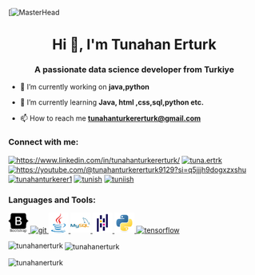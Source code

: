 [![MasterHead](https://uwo.ca/sci/datascience/img/Placeholders/Data%20Science%20Slide.jpg)

<h1 align="center">Hi 👋, I'm Tunahan Erturk</h1>
<h3 align="center">A passionate data science developer from Turkiye</h3>

- 🔭 I’m currently working on **java,python** 

- 🌱 I’m currently learning **Java, html ,css,sql,python etc.**

- 📫 How to reach me **tunahanturkererturk@gmail.com**

<h3 align="left">Connect with me:</h3>
<p align="left">
<a href="https://linkedin.com/in/https://www.linkedin.com/in/tunahanturkererturk/" target="blank"><img align="center" src="https://raw.githubusercontent.com/rahuldkjain/github-profile-readme-generator/master/src/images/icons/Social/linked-in-alt.svg" alt="https://www.linkedin.com/in/tunahanturkererturk/" height="30" width="40" /></a>
<a href="https://instagram.com/tuna.ertrk" target="blank"><img align="center" src="https://raw.githubusercontent.com/rahuldkjain/github-profile-readme-generator/master/src/images/icons/Social/instagram.svg" alt="tuna.ertrk" height="30" width="40" /></a>
<a href="https://www.youtube.com/c/https://youtube.com/@tunahanturkererturk9129?si=q5jjjh9dogxzxshu" target="blank"><img align="center" src="https://raw.githubusercontent.com/rahuldkjain/github-profile-readme-generator/master/src/images/icons/Social/youtube.svg" alt="https://youtube.com/@tunahanturkererturk9129?si=q5jjjh9dogxzxshu" height="30" width="40" /></a>
<a href="https://www.hackerrank.com/tunahanturkerer1" target="blank"><img align="center" src="https://raw.githubusercontent.com/rahuldkjain/github-profile-readme-generator/master/src/images/icons/Social/hackerrank.svg" alt="tunahanturkerer1" height="30" width="40" /></a>
<a href="https://www.leetcode.com/tunish" target="blank"><img align="center" src="https://raw.githubusercontent.com/rahuldkjain/github-profile-readme-generator/master/src/images/icons/Social/leet-code.svg" alt="tunish" height="30" width="40" /></a>
<a href="https://discord.gg/tuniish" target="blank"><img align="center" src="https://raw.githubusercontent.com/rahuldkjain/github-profile-readme-generator/master/src/images/icons/Social/discord.svg" alt="tuniish" height="30" width="40" /></a>
</p>

<h3 align="left">Languages and Tools:</h3>
<p align="left"> <a href="https://getbootstrap.com" target="_blank" rel="noreferrer"> <img src="https://raw.githubusercontent.com/devicons/devicon/master/icons/bootstrap/bootstrap-plain-wordmark.svg" alt="bootstrap" width="40" height="40"/> </a> <a href="https://git-scm.com/" target="_blank" rel="noreferrer"> <img src="https://www.vectorlogo.zone/logos/git-scm/git-scm-icon.svg" alt="git" width="40" height="40"/> </a> <a href="https://www.java.com" target="_blank" rel="noreferrer"> <img src="https://raw.githubusercontent.com/devicons/devicon/master/icons/java/java-original.svg" alt="java" width="40" height="40"/> </a> <a href="https://www.mysql.com/" target="_blank" rel="noreferrer"> <img src="https://raw.githubusercontent.com/devicons/devicon/master/icons/mysql/mysql-original-wordmark.svg" alt="mysql" width="40" height="40"/> </a> <a href="https://pandas.pydata.org/" target="_blank" rel="noreferrer"> <img src="https://raw.githubusercontent.com/devicons/devicon/2ae2a900d2f041da66e950e4d48052658d850630/icons/pandas/pandas-original.svg" alt="pandas" width="40" height="40"/> </a> <a href="https://www.python.org" target="_blank" rel="noreferrer"> <img src="https://raw.githubusercontent.com/devicons/devicon/master/icons/python/python-original.svg" alt="python" width="40" height="40"/> </a> <a href="https://www.tensorflow.org" target="_blank" rel="noreferrer"> <img src="https://www.vectorlogo.zone/logos/tensorflow/tensorflow-icon.svg" alt="tensorflow" width="40" height="40"/> </a> </p>

<p><img align="left" src="https://github-readme-stats.vercel.app/api/top-langs?username=tunahanerturk&show_icons=true&locale=en&layout=compact" alt="tunahanerturk" /></p>

<p>&nbsp;<img align="center" src="https://github-readme-stats.vercel.app/api?username=tunahanerturk&show_icons=true&locale=en" alt="tunahanerturk" /></p>

<p><img align="center" src="https://github-readme-streak-stats.herokuapp.com/?user=tunahanerturk&" alt="tunahanerturk" /></p>
